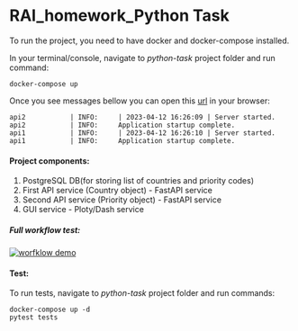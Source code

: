# RAI_homework_Python Task

To run the project, you need to have docker and docker-compose installed.

In your terminal/console, navigate to *python-task* project folder and run command:
```
docker-compose up
```
Once you see messages bellow you can open this [url](http://0.0.0.0:5002/) in your browser:
```
api2           | INFO:     | 2023-04-12 16:26:09 | Server started.
api2           | INFO:     Application startup complete.
api1           | INFO:     | 2023-04-12 16:26:10 | Server started.
api1           | INFO:     Application startup complete.
```


#### Project components:
1. PostgreSQL DB(for storing list of countries and priority codes)
2. First API service (Country object) - FastAPI service
3. Second API service (Priority object) - FastAPI service
4. GUI service - Ploty/Dash service


##### Full workflow test:
[![worfklow demo](https://github.com/milanchanstveni/revenue.ai/blob/main/python-task/python-task.gif)](https://github.com/milanchanstveni/revenue.ai/blob/main/python-task/python-task.mp4)



#### Test:
To run tests, navigate to *python-task* project folder and run commands:
```
docker-compose up -d
pytest tests
```
